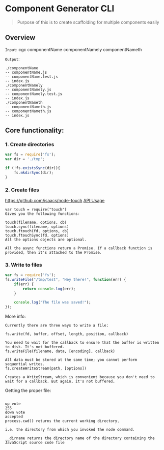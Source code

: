 # Component Generator CLI

> Purpose of this is to create scaffolding for multiple components easily

## Overview
`Input`:
cgc componentName componentNamely componentNameth

`Output`:
```
./componentName
-- componentName.js
-- componentName.test.js
-- index.js
./componentNamely
-- componentNamely.js
-- componentNamely.test.js
-- index.js
./componentNameth
-- componentNameth.js
-- componentNameth.js
-- index.js
```

## Core functionality:
### 1. Create directories
```js
var fs = require('fs');
var dir = './tmp';

if (!fs.existsSync(dir)){
    fs.mkdirSync(dir);
}
```

### 2. Create files
https://github.com/isaacs/node-touch
[API Usage](https://github.com/isaacs/node-touch#api-usage)

```
var touch = require("touch")
Gives you the following functions:

touch(filename, options, cb)
touch.sync(filename, options)
touch.ftouch(fd, options, cb)
touch.ftouchSync(fd, options)
All the options objects are optional.

All the async functions return a Promise. If a callback function is provided, then it's attached to the Promise.
```


### 3. Write to files
```js
var fs = require('fs');
fs.writeFile("/tmp/test", "Hey there!", function(err) {
    if(err) {
        return console.log(err);
    }

    console.log("The file was saved!");
});
```

More info:
```
Currently there are three ways to write a file:

fs.write(fd, buffer, offset, length, position, callback)

You need to wait for the callback to ensure that the buffer is written to disk. It's not buffered.
fs.writeFile(filename, data, [encoding], callback)

All data must be stored at the same time; you cannot perform sequential writes.
fs.createWriteStream(path, [options])

Creates a WriteStream, which is convenient because you don't need to wait for a callback. But again, it's not buffered.
```

Getting the proper file:

```

up vote
255
down vote
accepted
process.cwd() returns the current working directory,

i.e. the directory from which you invoked the node command.

__dirname returns the directory name of the directory containing the JavaScript source code file
```
